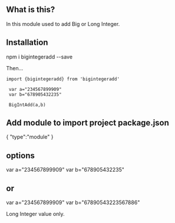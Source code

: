## What is this?

In this module used to add Big or Long Integer.

## Installation

npm i bigintegeradd --save

Then...

```
import {bigintegeradd} from 'bigintegeradd'
 
 var a="234567899909"
 var b="678905432235"

 BigIntAdd(a,b)

 ```

  ## Add module to import project package.json
  {
      "type":"module"
  }

  ## options
  var a="234567899909"
  var b="678905432235"
 
 ## or
  var a="234567899909"
  var b="67890543223567886"

  Long Integer value only.
